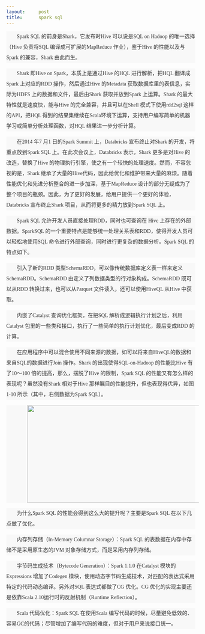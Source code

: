 ```yaml
---
layout:     post
title:      spark sql
---
```

<div id="article_content" class="article_content clearfix csdn-tracking-statistics" data-pid="blog" data-mod="popu_307" data-dsm="post">
								            <link rel="stylesheet" href="https://csdnimg.cn/release/phoenix/template/css/ck_htmledit_views-f76675cdea.css">
						<div class="htmledit_views" id="content_views">
                
<p style="color:rgb(51,51,51);text-indent:28px;font-family:'宋体';font-size:14px;line-height:28px;background-color:rgb(248,248,248);">
Spark SQL 的前身是Shark，它发布时Hive 可以说是SQL on Hadoop 的唯一选择（Hive 负责将SQL 编译成可扩展的MapReduce 作业），鉴于Hive 的性能以及与Spark 的兼容，Shark 由此而生。</p>
<p style="color:rgb(51,51,51);text-indent:28px;font-family:'宋体';font-size:14px;line-height:28px;background-color:rgb(248,248,248);">
Shark 即Hive on Spark，本质上是通过Hive 的HQL 进行解析，把HQL 翻译成Spark 上对应的RDD 操作，然后通过Hive 的Metadata 获取数据库里的表信息，实际为HDFS 上的数据和文件，最后由Shark 获取并放到Spark 上运算。Shark 的最大特性就是速度快，能与Hive 的完全兼容，并且可以在Shell 模式下使用rdd2sql 这样的API，把HQL 得到的结果集继续在Scala环境下运算，支持用户编写简单的机器学习或简单分析处理函数，对HQL 结果进一步分析计算。</p>
<p style="color:rgb(51,51,51);text-indent:28px;font-family:'宋体';font-size:14px;line-height:28px;background-color:rgb(248,248,248);">
在2014 年7 月1 日的Spark Summit 上，Databricks 宣布终止对Shark 的开发，将重点放到Spark SQL 上。在此次会议上，Databricks 表示，Shark 更多是对Hive 的改造，替换了Hive 的物理执行引擎，使之有一个较快的处理速度。然而，不容忽视的是，Shark 继承了大量的Hive代码，因此给优化和维护带来大量的麻烦。随着性能优化和先进分析整合的进一步加深，基于MapReduce 设计的部分无疑成为了整个项目的瓶颈。因此，为了更好的发展，给用户提供一个更好的体验，Databricks
 宣布终止Shark 项目，从而将更多的精力放到Spark SQL 上。</p>
<p style="color:rgb(51,51,51);text-indent:28px;font-family:'宋体';font-size:14px;line-height:28px;background-color:rgb(248,248,248);">
Spark SQL 允许开发人员直接处理RDD，同时也可查询在 Hive 上存在的外部数据。SparkSQL 的一个重要特点是能够统一处理关系表和RDD，使得开发人员可以轻松地使用SQL 命令进行外部查询，同时进行更复杂的数据分析。Spark SQL 的特点如下。</p>
<p style="color:rgb(51,51,51);text-indent:28px;font-family:'宋体';font-size:14px;line-height:28px;background-color:rgb(248,248,248);">
引入了新的RDD 类型SchemaRDD，可以像传统数据库定义表一样来定义SchemaRDD。SchemaRDD 由定义了列数据类型的行对象构成。SchemaRDD 既可以从RDD 转换过来，也可以从Parquet 文件读入，还可以使用HiveQL 从Hive 中获取。</p>
<p style="color:rgb(51,51,51);text-indent:28px;font-family:'宋体';font-size:14px;line-height:28px;background-color:rgb(248,248,248);">
内嵌了Catalyst 查询优化框架，在把SQL 解析成逻辑执行计划之后，利用Catalyst 包里的一些类和接口，执行了一些简单的执行计划优化，最后变成RDD 的计算。</p>
<p style="color:rgb(51,51,51);text-indent:28px;font-family:'宋体';font-size:14px;line-height:28px;background-color:rgb(248,248,248);">
在应用程序中可以混合使用不同来源的数据，如可以将来自HiveQL的数据和来自SQL的数据进行Join 操作。Shark 的出现使得SQL-on-Hadoop 的性能比Hive 有了10～100 倍的提高，那么，摆脱了Hive 的限制，Spark SQL 的性能又有怎么样的表现呢？虽然没有Shark 相对于Hive 那样瞩目的性能提升，但也表现得优异，如图1-10 所示（其中，右侧数据为Spark SQL）。<br style="clear:both;width:0px;"></p>
<p style="color:rgb(51,51,51);text-indent:28px;font-family:'宋体';font-size:14px;line-height:28px;background-color:rgb(248,248,248);">
<a href="http://s4.51cto.com/wyfs02/M02/8D/F5/wKioL1iw9AbSZwJAAAAwz5q005U910.jpg" rel="nofollow" style="color:rgb(0,66,118);"><img class="fit-image" title="" border="0" alt="" src="http://s4.51cto.com/wyfs02/M02/8D/F5/wKioL1iw9AbSZwJAAAAwz5q005U910.jpg" width="486" height="260" style="border:0px;text-align:center;"></a></p>
<p style="color:rgb(51,51,51);text-indent:28px;font-family:'宋体';font-size:14px;line-height:28px;background-color:rgb(248,248,248);">
为什么Spark SQL 的性能会得到这么大的提升呢？主要是Spark SQL 在以下几点做了优化。</p>
<p style="color:rgb(51,51,51);text-indent:28px;font-family:'宋体';font-size:14px;line-height:28px;background-color:rgb(248,248,248);">
内存列存储（In-Memory Columnar Storage）：Spark SQL 的表数据在内存中存储不是采用原生态的JVM 对象存储方式，而是采用内存列存储。</p>
<p style="color:rgb(51,51,51);text-indent:28px;font-family:'宋体';font-size:14px;line-height:28px;background-color:rgb(248,248,248);">
字节码生成技术（Bytecode Generation）：Spark 1.1.0 在Catalyst 模块的Expressions 增加了Codegen 模块，使用动态字节码生成技术，对匹配的表达式采用特定的代码动态编译。另外对SQL 表达式都做了CG 优化。CG 优化的实现主要还是依靠Scala 2.10运行时的反射机制（Runtime Reflection）。</p>
<p style="color:rgb(51,51,51);text-indent:28px;font-family:'宋体';font-size:14px;line-height:28px;background-color:rgb(248,248,248);">
Scala 代码优化：Spark SQL 在使用Scala 编写代码的时候，尽量避免低效的、容易GC的代码；尽管增加了编写代码的难度，但对于用户来说接口统一。</p>
            </div>
                </div>
